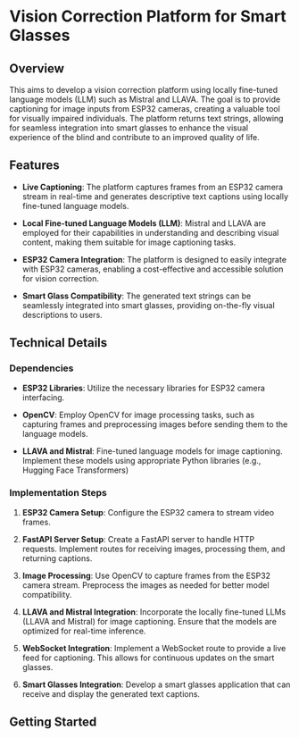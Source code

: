 # Vision Correction Platform for Smart Glasses

## Overview

This aims to develop a vision correction platform using locally fine-tuned language models (LLM) such as Mistral and LLAVA. The goal is to provide captioning for image inputs from ESP32 cameras, creating a valuable tool for visually impaired individuals. The platform returns text strings, allowing for seamless integration into smart glasses to enhance the visual experience of the blind and contribute to an improved quality of life.


## Features

- **Live Captioning**: The platform captures frames from an ESP32 camera stream in real-time and generates descriptive text captions using locally fine-tuned language models.

- **Local Fine-tuned Language Models (LLM)**: Mistral and LLAVA are employed for their capabilities in understanding and describing visual content, making them suitable for image captioning tasks.

- **ESP32 Camera Integration**: The platform is designed to easily integrate with ESP32 cameras, enabling a cost-effective and accessible solution for vision correction.

- **Smart Glass Compatibility**: The generated text strings can be seamlessly integrated into smart glasses, providing on-the-fly visual descriptions to users.

## Technical Details

### Dependencies

- **ESP32 Libraries**: Utilize the necessary libraries for ESP32 camera interfacing.

- **OpenCV**: Employ OpenCV for image processing tasks, such as capturing frames and preprocessing images before sending them to the language models.

- **LLAVA and Mistral**: Fine-tuned language models for image captioning. Implement these models using appropriate Python libraries (e.g., Hugging Face Transformers)

### Implementation Steps

1. **ESP32 Camera Setup**: Configure the ESP32 camera to stream video frames.

2. **FastAPI Server Setup**: Create a FastAPI server to handle HTTP requests. Implement routes for receiving images, processing them, and returning captions.

3. **Image Processing**: Use OpenCV to capture frames from the ESP32 camera stream. Preprocess the images as needed for better model compatibility.

4. **LLAVA and Mistral Integration**: Incorporate the locally fine-tuned LLMs (LLAVA and Mistral) for image captioning. Ensure that the models are optimized for real-time inference.

5. **WebSocket Integration**: Implement a WebSocket route to provide a live feed for captioning. This allows for continuous updates on the smart glasses.

6. **Smart Glasses Integration**: Develop a smart glasses application that can receive and display the generated text captions.

## Getting Started

